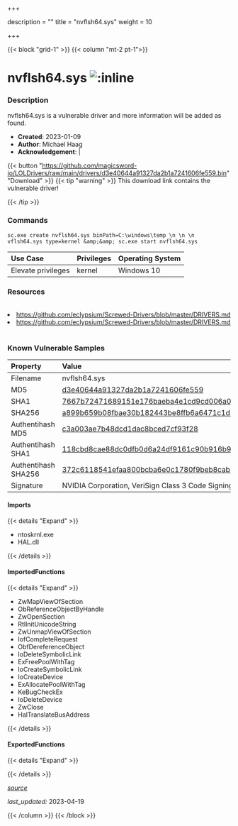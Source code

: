 +++

description = ""
title = "nvflsh64.sys"
weight = 10

+++


{{< block "grid-1" >}}
{{< column "mt-2 pt-1">}}


# nvflsh64.sys ![:inline](/images/twitter_verified.png) 


### Description

nvflsh64.sys is a vulnerable driver and more information will be added as found.

- **Created**: 2023-01-09
- **Author**: Michael Haag
- **Acknowledgement**:  | [](https://twitter.com/)

{{< button "https://github.com/magicsword-io/LOLDrivers/raw/main/drivers/d3e40644a91327da2b1a7241606fe559.bin" "Download" >}}
{{< tip "warning" >}}
This download link contains the vulnerable driver!

{{< /tip >}}

### Commands

```
sc.exe create nvflsh64.sys binPath=C:\windows\temp \n \n \n  vflsh64.sys type=kernel &amp;&amp; sc.exe start nvflsh64.sys
```

| Use Case | Privileges | Operating System | 
|:---- | ---- | ---- |
| Elevate privileges | kernel | Windows 10 |

### Resources
<br>
<li><a href=" https://github.com/eclypsium/Screwed-Drivers/blob/master/DRIVERS.md"> https://github.com/eclypsium/Screwed-Drivers/blob/master/DRIVERS.md</a></li>
<li><a href="https://github.com/eclypsium/Screwed-Drivers/blob/master/DRIVERS.md">https://github.com/eclypsium/Screwed-Drivers/blob/master/DRIVERS.md</a></li>
<br>

### Known Vulnerable Samples

| Property           | Value |
|:-------------------|:------|
| Filename           | nvflsh64.sys |
| MD5                | [d3e40644a91327da2b1a7241606fe559](https://www.virustotal.com/gui/file/d3e40644a91327da2b1a7241606fe559) |
| SHA1               | [7667b72471689151e176baeba4e1cd9cd006a09a](https://www.virustotal.com/gui/file/7667b72471689151e176baeba4e1cd9cd006a09a) |
| SHA256             | [a899b659b08fbae30b182443be8ffb6a6471c1d0497b52293061754886a937a3](https://www.virustotal.com/gui/file/a899b659b08fbae30b182443be8ffb6a6471c1d0497b52293061754886a937a3) |
| Authentihash MD5   | [c3a003ae7b48dcd1dac8bced7cf93f28](https://www.virustotal.com/gui/search/authentihash%253Ac3a003ae7b48dcd1dac8bced7cf93f28) |
| Authentihash SHA1  | [118cbd8cae88dc0dfb0d6a24df9161c90b916b90](https://www.virustotal.com/gui/search/authentihash%253A118cbd8cae88dc0dfb0d6a24df9161c90b916b90) |
| Authentihash SHA256| [372c6118541efaa800bcba6e0c1780f9beb8cab6f2176bcc5fe3664ea19379e4](https://www.virustotal.com/gui/search/authentihash%253A372c6118541efaa800bcba6e0c1780f9beb8cab6f2176bcc5fe3664ea19379e4) |
| Signature         | NVIDIA Corporation, VeriSign Class 3 Code Signing 2010 CA, VeriSign   |


#### Imports
{{< details "Expand" >}}
* ntoskrnl.exe
* HAL.dll

{{< /details >}}
#### ImportedFunctions
{{< details "Expand" >}}
* ZwMapViewOfSection
* ObReferenceObjectByHandle
* ZwOpenSection
* RtlInitUnicodeString
* ZwUnmapViewOfSection
* IofCompleteRequest
* ObfDereferenceObject
* IoDeleteSymbolicLink
* ExFreePoolWithTag
* IoCreateSymbolicLink
* IoCreateDevice
* ExAllocatePoolWithTag
* KeBugCheckEx
* IoDeleteDevice
* ZwClose
* HalTranslateBusAddress

{{< /details >}}
#### ExportedFunctions
{{< details "Expand" >}}

{{< /details >}}


[*source*](https://github.com/magicsword-io/LOLDrivers/tree/main/yaml/nvflsh64.yaml)

*last_updated:* 2023-04-19








{{< /column >}}
{{< /block >}}
